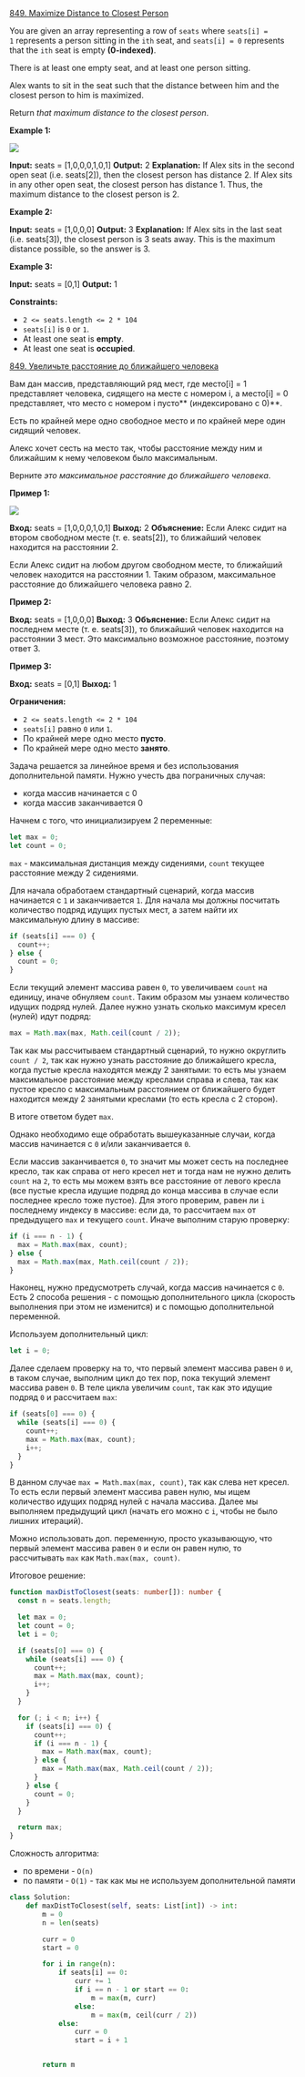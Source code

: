 [849. Maximize Distance to Closest Person](https://leetcode.com/problems/maximize-distance-to-closest-person/)

You are given an array representing a row of `seats` where `seats[i] = 1` represents a person sitting in the `ith` seat, and `seats[i] = 0` represents that the `ith` seat is empty **(0-indexed)**.

There is at least one empty seat, and at least one person sitting.

Alex wants to sit in the seat such that the distance between him and the closest person to him is maximized.

Return *that maximum distance to the closest person*.

**Example 1:**

![](https://assets.leetcode.com/uploads/2020/09/10/distance.jpg)

**Input:** seats = [1,0,0,0,1,0,1]
**Output:** 2
**Explanation:**
If Alex sits in the second open seat (i.e. seats[2]), then the closest person has distance 2.
If Alex sits in any other open seat, the closest person has distance 1.
Thus, the maximum distance to the closest person is 2.

**Example 2:**

**Input:** seats = [1,0,0,0]
**Output:** 3
**Explanation:**
If Alex sits in the last seat (i.e. seats[3]), the closest person is 3 seats away.
This is the maximum distance possible, so the answer is 3.

**Example 3:**

**Input:** seats = [0,1]
**Output:** 1

**Constraints:**

- `2 <= seats.length <= 2 * 104`
- `seats[i]` is `0` or `1`.
- At least one seat is **empty**.
- At least one seat is **occupied**.

[849. Увеличьте расстояние до ближайшего человека](https://leetcode.com/problems/maximize-distance-to-closest-person/)

Вам дан массив, представляющий ряд мест, где место[i] = 1 представляет человека, сидящего на месте с номером i, а место[i] = 0 представляет, что место с номером i пусто** (индексировано с 0)**.

Есть по крайней мере одно свободное место и по крайней мере один сидящий человек.

Алекс хочет сесть на место так, чтобы расстояние между ним и ближайшим к нему человеком было максимальным.

Верните _это максимальное расстояние до ближайшего человека_.

**Пример 1:**

![](https://assets.leetcode.com/uploads/2020/09/10/distance.jpg)

**Вход:** seats = [1,0,0,0,1,0,1]
**Выход:** 2
**Объяснение:**
Если Алекс сидит на втором свободном месте (т. е. seats[2]), то ближайший человек находится на расстоянии 2.

Если Алекс сидит на любом другом свободном месте, то ближайший человек находится на расстоянии 1.
Таким образом, максимальное расстояние до ближайшего человека равно 2.

**Пример 2:**

**Вход:** seats = [1,0,0,0]
**Выход:** 3
**Объяснение:**
Если Алекс сидит на последнем месте (т. е. seats[3]), то ближайший человек находится на расстоянии 3 мест.
Это максимально возможное расстояние, поэтому ответ 3.

**Пример 3:**

**Вход:** seats = [0,1]
**Выход:** 1

**Ограничения:**

- `2 <= seats.length <= 2 * 104`
- `seats[i]` равно `0` или `1`.
- По крайней мере одно место **пусто**.
- По крайней мере одно место **занято**.

Задача решается за линейное время и без использования дополнительной памяти. Нужно учесть два пограничных случая:

- когда массив начинается с 0
- когда массив заканчивается 0

Начнем с того, что инициализируем 2 переменные:

```typescript
let max = 0;
let count = 0;
```

`max` - максимальная дистанция между сидениями, `count` текущее расстояние между 2 сидениями.

Для начала обработаем стандартный сценарий, когда массив начинается с `1` и заканчивается `1`. Для начала мы должны посчитать количество подряд идущих пустых мест, а затем найти их максимальную длину в массиве:

```typescript
if (seats[i] === 0) {
  count++;
} else {
  count = 0;
}
```

Если текущий элемент массива равен `0`, то увеличиваем `count` на единицу, иначе обнуляем `count`. Таким образом мы узнаем количество идущих подряд нулей. Далее нужно узнать сколько максимум кресел (нулей) идут подряд:

```typescript
max = Math.max(max, Math.ceil(count / 2));
```

Так как мы рассчитываем стандартный сценарий, то нужно округлить `count / 2`, так как нужно узнать расстояние до ближайшего кресла, когда пустые кресла находятся между 2 занятыми: то есть мы узнаем максимальное расстояние между креслами справа и слева, так как пустое кресло с максимальным расстоянием от ближайшего будет находится между 2 занятыми креслами (то есть кресла с 2 сторон).

В итоге ответом будет `max`.

Однако необходимо еще обработать вышеуказанные случаи, когда массив начинается с `0` и/или заканчивается `0`.

Если массив заканчивается `0`, то значит мы может сесть на последнее кресло, так как справа от него кресел нет и тогда нам не нужно делить `count` на `2`, то есть мы можем взять все расстояние от левого кресла (все пустые кресла идущие подряд до конца массива в случае если последнее кресло тоже пустое). Для этого проверим, равен ли `i` последнему индексу в массиве: если да, то рассчитаем `max` от предыдущего `max` и текущего `count`. Иначе выполним старую проверку:

```typescript
if (i === n - 1) {
  max = Math.max(max, count);
} else {
  max = Math.max(max, Math.ceil(count / 2));
}
```

Наконец, нужно предусмотреть случай, когда массив начинается с `0`. Есть 2 способа решения - с помощью дополнительного цикла (скорость выполнения при этом не изменится) и с помощью дополнительной переменной.

Используем дополнительный цикл:

```typescript
let i = 0;
```

Далее сделаем проверку на то, что первый элемент массива равен `0` и, в таком случае, выполним цикл до тех пор, пока текущий элемент массива равен `0`. В теле цикла увеличим `count`, так как это идущие подряд `0` и рассчитаем `max`:

```typescript
if (seats[0] === 0) {
  while (seats[i] === 0) {
    count++;
    max = Math.max(max, count);
    i++;
  }
}
```

В данном случае `max = Math.max(max, count)`, так как слева нет кресел. То есть если первый элемент массива равен нулю, мы ищем количество идущих подряд нулей с начала массива. Далее мы выполняем предыдущий цикл (начать его можно с `i`, чтобы не было лишних итераций).

Можно использовать доп. переменную, просто указывающую, что первый элемент массива равен `0` и если он равен нулю, то рассчитывать `max` как `Math.max(max, count)`.

Итоговое решение:

```typescript
function maxDistToClosest(seats: number[]): number {
  const n = seats.length;

  let max = 0;
  let count = 0;
  let i = 0;

  if (seats[0] === 0) {
    while (seats[i] === 0) {
      count++;
      max = Math.max(max, count);
      i++;
    }
  }

  for (; i < n; i++) {
    if (seats[i] === 0) {
      count++;
      if (i === n - 1) {
        max = Math.max(max, count);
      } else {
        max = Math.max(max, Math.ceil(count / 2));
      }
    } else {
      count = 0;
    }
  }

  return max;
}
```

Сложность алгоритма:

- по времени - `O(n)`
- по памяти - `O(1)` - так как мы не используем дополнительной памяти

```py
class Solution:
    def maxDistToClosest(self, seats: List[int]) -> int:
        m = 0
        n = len(seats)

        curr = 0
        start = 0

        for i in range(n):
            if seats[i] == 0:
                curr += 1
                if i == n - 1 or start == 0:
                    m = max(m, curr)
                else:
                    m = max(m, ceil(curr / 2))
            else:
                curr = 0
                start = i + 1


        return m
```
